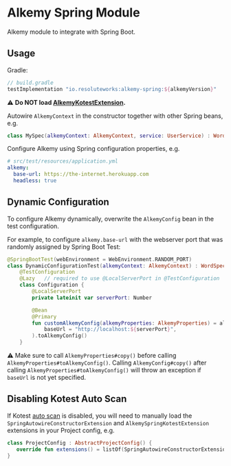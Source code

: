 # Alkemy Spring Module

Alkemy module to integrate with Spring Boot.

## Usage

Gradle:

```groovy
// build.gradle
testImplementation "io.resoluteworks:alkemy-spring:${alkemyVersion}"
```

:warning: **Do NOT load [AlkemyKotestExtension](../README.md#kotest-extension).**

Autowire `AlkemyContext` in the constructor together with other Spring beans, e.g.

```kotlin
class MySpec(alkemyContext: AlkemyContext, service: UserService) : WordSpec() {
```

Configure Alkemy using Spring configuration properties, e.g.

```yaml
# src/test/resources/application.yml
alkemy:
  base-url: https://the-internet.herokuapp.com
  headless: true
```

## Dynamic Configuration

To configure Alkemy dynamically, overwrite the `AlkemyConfig` bean in the test configuration.

For example, to configure `alkemy.base-url` with the webserver port that was randomly assigned
by Spring Boot Test:

```kotlin
@SpringBootTest(webEnvironment = WebEnvironment.RANDOM_PORT)
class DynamicConfigurationTest(alkemyContext: AlkemyContext) : WordSpec() {
    @TestConfiguration
    @Lazy   // required to use @LocalServerPort in @TestConfiguration
    class Configuration {
        @LocalServerPort
        private lateinit var serverPort: Number

        @Bean
        @Primary
        fun customAlkemyConfig(alkemyProperties: AlkemyProperties) = alkemyProperties.copy(
            baseUrl = "http://localhost:${serverPort}",
        ).toAlkemyConfig()
    }
```

:warning: Make sure to call `AlkemyProperties#copy()` before calling `AlkemyProperties#toAlkemyConfig()`. Calling
`AlkemyConfig#copy()` after calling `AlkemyProperties#toAlkemyConfig()` will throw an exception if `baseUrl` is not yet
specified.

## Disabling Kotest Auto Scan

If Kotest [auto scan](https://kotest.io/docs/framework/project-config.html#runtime-detection) is disabled, you will need
to manually load the `SpringAutowireConstructorExtension` and `AlkemySpringKotestExtension` extensions in your Project
config, e.g.

```kotlin
class ProjectConfig : AbstractProjectConfig() {
   override fun extensions() = listOf(SpringAutowireConstructorExtension, AlkemySpringKotestExtension)
}
```
